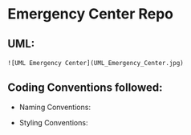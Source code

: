 # Emergency Center Repo


## UML:

    ![UML Emergency Center](UML_Emergency_Center.jpg)

## Coding Conventions followed:

* Naming Conventions:

* Styling Conventions:
